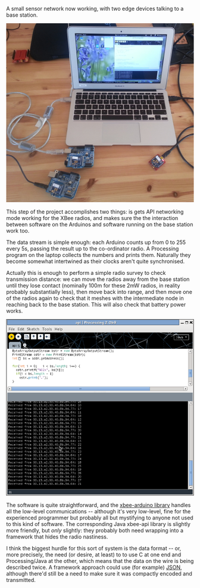 <html><body><p>A small sensor network now working, with two edge devices talking to a base station.

<!--more-->

![Network](/images/citizen-sensing/network.jpg)

This step of the project accomplishes two things: is gets API networking mode working for the XBee radios, and makes sure the the interaction between software on the Arduinos and software running on the base station work too.

The data stream is simple enough: each Arduino counts up from 0 to 255 every 5s, passing the result up to the co-ordinator radio. A Processing program on the laptop collects the numbers and prints them. Naturally they become somewhat intertwined as their clocks aren't quite synchronised.

Actually this is enough to perform a simple radio survey to check transmission distance: we can move the radios away from the base station until they lose contact (nominally 100m for these 2mW radios, in reality probably substantially less), then move back into range, and then move one of the radios again to check that it meshes with the intermediate node in reaching back to the base station. This will also check that battery power works.

![Meshing](/images/citizen-sensing/processing-xbee-api.png)

The software is quite straightforward, and the <a href="/blog/2013/07/03/xbee-arduino/">xbee-arduino library</a> handles all the low-level communications -- although it's very low-level, fine for the experienced programmer but probably all but mystifying to anyone not used to this kind of software. The corresponding Java xbee-api library is slightly more friendly, but <em>only</em> slightly: they probably both need wrapping into a framework that hides the radio nastiness.

I think the biggest hurdle for this sort of system is the data format -- or, more precisely, the need (or desire, at least) to to use C at one end and Processing/Java at the other, which means that the data on the wire is being described twice. A framework approach could use (for example) <a href="http://www.json.org/" target="_blank">JSON</a>, although there'd still be a need to make sure it was compactly encoded and transmitted.

